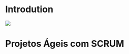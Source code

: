 # Introdution
![](https://img.shields.io/badge/tutor-Thiago_Sano.-informational?style=flat&logoColor=white&color=cdcdcd)


# Projetos Ágeis com SCRUM
